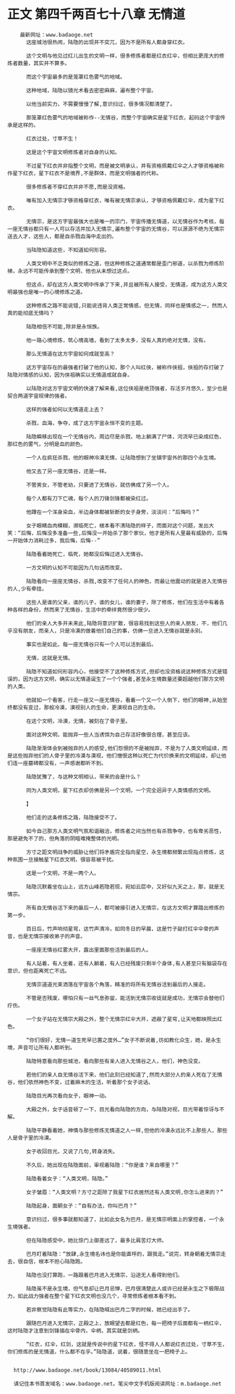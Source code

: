 # 正文 第四千两百七十八章 无情道
        最新网址：www.badaoge.net
          这座城池很热闹，陆隐的出现并不突兀，因为不是所有人都身穿红衣。
      
          这个文明与他见过红儿出生的文明一样，很多修炼者都是红衣红伞，但相比更庞大的修炼者数量，其实并不算多。
      
          而这个宇宙最多的是笼罩红色雾气的地域。
      
          这种地域，陆隐以镜光术看去密密麻麻，遍布整个宇宙。
      
          以他当前实力，不需要慢慢了解,意识扫过，很多情况都清楚了。
      
          那笼罩红色雾气的地域被称作--无情谷，而整个宇宙确实是星下红衣，起码这个宇宙传承是这样的。
      
          红衣过处，寸草不生！
      
          这是这个宇宙文明修炼者对自身的认知。
      
          不过星下红衣并非指整个文明，而是被文明承认，并有资格佩戴红伞之人才够资格被称作星下红衣，星下红衣不是境界,不是群体，而是文明强者的代称。
      
          很多修炼者不穿红衣并非不愿,而是没资格。
      
          唯有加入无情宗才够资格穿红衣，唯有被无情宗承认，才够资格佩戴红伞，成为星下红衣。
      
          无情宗，是这方宇宙最强大也是唯一的宗门，宇宙传播无情道，以无情谷作为考核，每一座无情谷都只有一人可以存活并加入无情宗,遍布整个宇宙的无情谷，可以源源不绝为无情宗送去人才，这些人，都是自杀戮血海中走出的。
      
          当陆隐知道这些，不知道如何形容。
      
          人类文明中不乏类似的修炼之道，但这种修炼之道通常都是歪门邪道，以杀戮为修炼阶梯，永远不可能传承到整个文明，他也从未想过这点。
      
          但这点，却在这方人类文明中传承了下来,并且被所有人接受，无情道，成为这方人类文明最强也是唯一的心境修炼之道。
      
          这种修炼之路不能说错,只能说违背人类正常情感，但无情，同样也是情感之一，然而人真的能彻底无情吗？
      
          陆隐相信不可能,除非是永恒族。
      
          他一路心境修炼，筑心境高墙，看到了太多太多，没有人真的绝对无情，没有。
      
          那么无情道在这方宇宙如何成就至高？
      
          这方宇宙存在的最强者打破了他的认知，那个人叫红侠，被称作侠祖，侠祖的存打破了陆隐对情感的认知，因为侠祖确实以无情道成就自身。
      
          以陆隐对这方宇宙文明的快速了解来看,这位侠祖是绝顶强者，存活岁月悠久，至少也是契合两道宇宙规律的强者。
      
          这样的强者如何以无情道走上去？
      
          杀戮，血海，争夺，成了这方宇宙永恒不变的主题。
      
          陆隐瞬移出现在一个无情谷内，周边尽是杀戮，地上躺满了尸体，河流早已染成红色，那红色的雾气，分明是血的颜色。
      
          一个人在疯狂杀戮，他的眼神冷漠无情，让陆隐想到了坐镇宇宙外的那四个永生境。
      
          他又去了另一座无情谷，还是一样。
      
          不管男女，不管老幼，只要进了无情谷，就仿佛成了另一个人。
      
          每个人都有刀下亡魂，每个人的刀锋剑锋都被染红过。
      
          他蹲在一个浑身染血，半边身体都被斩断的女子身旁，淡淡问：“后悔吗？”
      
          女子眼睛血肉模糊，濒临死亡，根本看不清陆隐的样子，而面对这个问题，发出大笑：“后悔，后悔没多准备一些,后悔没一开始杀了那个家伙，他才是所有人里最有威胁的，后悔一开始体力消耗过多，我后悔，后悔--”
      
          陆隐看着她死亡，临死，她都没后悔过进入无情谷。
      
          一方文明的认知不可能因为几句话而改变。
      
          陆隐看向一座座无情谷，杀戮,改变不了任何人的神色，而最让他震动的就是进入无情谷的人,少有牵挂。
      
          这些人是谁的父亲，谁的儿子，谁的女儿，谁的妻子，除了修炼，他们在生活中有着各种各样的身份，然而来了无情谷，生活中的牵绊竟然很少很少。
      
          他们的亲人大多并未来此,陆隐将意识扩散，很容易找到这些人的亲人朋友，不，他们几乎没有朋友，而亲人，只是冷漠的做着他们自己的事，仿佛一旦进入无情谷就是永别。
      
          事实也是如此，每一座无情谷只有一个人可以活到最后。
      
          无情，这就是无情。
      
          陆隐不知道如何形容内心，他接受不了这种修炼方式,但却也没资格说这种修炼方式是错误的，因为这方文明，确实以无情道诞生了一个个强者,甚至永生境数量还要超越他们那方文明的人类。
      
          他就如一个看客，行走一座又一座无情谷，看着一个又一个人倒下，他们的眼神,从始至终都没有变过，那般冷漠，漠视别人的生命，更漠视自己的生命。
      
          在这个文明，冷漠，无情，被刻在了骨子里。
      
          面对这种文明，能抛弃一些人当诱饵为自己存活好像很合理，甚至应该。
      
          陆隐渐渐体会到被抛弃的人的感受,他们怨恨的不是被抛弃，不是为了人类文明延续，而是这些抛弃他们的人骨子里的冷漠与漠视，他们憎恨这种以死亡为代价换来的文明延续，却让他们连一座墓碑都没有，一声感谢都听不到。
      
          陆隐犹豫了，与这种文明相认，带来的会是什么？
      
          同为人类文明，星下红衣却仿佛是另一个文明，一个完全迥异于人类情感的文明。
      
          】
      
          他们走的这条修炼之路，陆隐接受不了。
      
          如今自己那方人类文明气氛和谐融洽，修炼者之间当然也有杀戮争夺，也有卑劣恶性，那是避免不了的，但角落的阴暗难掩整体的光明。
      
          方寸之距文明战争的威胁让他们将矛盾完全指向星空，永生境都频繁出现指点修炼，这种氛围一旦接触星下红衣文明，很容易被干扰。
      
          这是一个文明，不是一两个人。
      
          陆隐沉默着坐在山上，远方山峰若隐若现，宛如云层中，又好似九天之上，那，就是无情宗。
      
          所有自无情谷活下来的最后一人，都可被接引进入无情宗，在这方文明才算踏出修炼的第一步。
      
          百日后，竹声响彻星穹，这竹声清冷，如同冬日的早晨，这是竹子敲打红伞伞骨的声音，也是无情宗接收弟子的声音。
      
          一座座无情谷红雾大开，露出里面那些活到最后的人。
      
          有人站着，有人坐着，还有人躺着，有人已经残废只剩半个身体,有人甚至只有脑袋存在意识，但也距离死亡不远。
      
          无情宗道道光束洒落在宇宙各个角落，精准的将所有无情谷活到最后的人接走。
      
          不管是否残废，哪怕只有一丝气息弥留，能活到无情宗收徒就是成功，无情宗会替他们疗伤。
      
          一个女子站在无情宗大殿之外，整个无情宗红伞大开，遮蔽了星穹,让天地都映照出红色。
      
          “你们很好，无情一道生死早已置之度外…”女子不断说着,彷如教化众生，她，是永生境，声音可让所有人都听到。
      
          陆隐特意看向那些城池，看向那些有亲人进入无情谷之人，他们，神色没变。
      
          若他们的亲人自无情谷活下来，他们此刻已经知道了,然而大部分人的亲人死在了无情谷，他们依然神色不变，过着麻木的生活，听着那个女子说话。
      
          陆隐目光再次看向女子，眼神一动。
      
          大殿之外，女子话音顿了一下，目光看向陆隐的方向，与陆隐对视，目光带着惊讶与不解。
      
          陆隐平静看着她，神情与那些修炼无情道之人一样,但他的冷漠永远比不上那些人，那些人是骨子里的冷漠。
      
          女子收回目光，又说了几句,转身消失。
      
          不久后，她出现在陆隐面前，审视着陆隐：“你是谁？来自哪里？”
      
          陆隐看着女子：“人类文明，陆隐。”
      
          女子皱眉：“人类文明？方寸之距除了我星下红衣居然还有人类文明,你怎么进来的？”
      
          陆隐起身，面朝女子：“自有办法，你叫巴月？”
      
          意识扫过，很多事就都知道了，比如此女名为巴月，是无情宗明面上的掌控者，一个永生境强者。
      
          但在陆隐感受中，她比惊门上御差远了，最多比肩苦灯大师。
      
          巴月盯着陆隐：“放肆,永生境名讳也是你能直呼的，跟我走。”说完，转身朝着无情宗走去，很自信，根本不担心陆隐跑。
      
          陆隐也没打算跑，一路跟着巴月进入无情宗，沿途无人看得到他们。
      
          陆隐虽不是永生境，但气息却让巴月忌惮，巴月很清楚此人或许已经是永生之下极限战力，如此战力强者在整个星下红衣文明也没几个，寻常修炼者根本看不到。
      
          若非察觉陆隐有此等实力，在陆隐喊出巴月二字的时候，她已经出手了。
      
          跟随巴月进入无情宗，正殿之上，放眼望去都是红色，每一把椅子后面都有一柄红伞，这时陆隐才注意到剑锋插在伞骨内，伞柄，其实就是剑柄。
      
          “红衣，红伞，红剑，这就是传说中的星下红衣，怪不得人人都说红衣过处，寸草不生，你们修炼的是无情道，什么都不在乎。”陆隐道，说着，很随意坐在一把椅子上。
      
      
      http://www.badaoge.net/book/13084/40589011.html
      
      请记住本书首发域名：www.badaoge.net。笔尖中文手机版阅读网址：m.badaoge.net